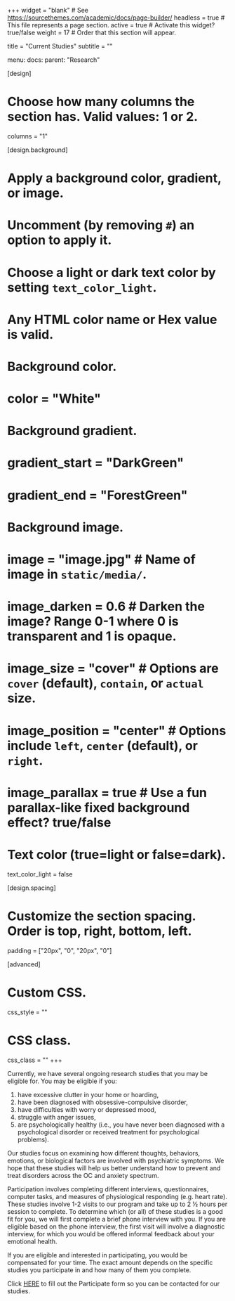 +++
widget = "blank"  # See https://sourcethemes.com/academic/docs/page-builder/
headless = true  # This file represents a page section.
active = true  # Activate this widget? true/false
weight = 17  # Order that this section will appear.

title = "Current Studies"
subtitle = ""

menu:
  docs:
    parent: "Research"

[design]
  # Choose how many columns the section has. Valid values: 1 or 2.
  columns = "1"

[design.background]
  # Apply a background color, gradient, or image.
  #   Uncomment (by removing `#`) an option to apply it.
  #   Choose a light or dark text color by setting `text_color_light`.
  #   Any HTML color name or Hex value is valid.

  # Background color.
 #  color = "White"
  
  # Background gradient.
  # gradient_start = "DarkGreen"
  # gradient_end = "ForestGreen"
  
  # Background image.
  # image = "image.jpg"  # Name of image in `static/media/`.
  # image_darken = 0.6  # Darken the image? Range 0-1 where 0 is transparent and 1 is opaque.
  # image_size = "cover"  #  Options are `cover` (default), `contain`, or `actual` size.
  # image_position = "center"  # Options include `left`, `center` (default), or `right`.
  # image_parallax = true  # Use a fun parallax-like fixed background effect? true/false
  
  # Text color (true=light or false=dark).
  text_color_light = false

[design.spacing]
  # Customize the section spacing. Order is top, right, bottom, left.
  padding = ["20px", "0", "20px", "0"]

[advanced]
 # Custom CSS. 
 css_style = ""
 
 # CSS class.
 css_class = ""
+++

Currently, we have several ongoing research studies that you may be eligible for. You may be eligible if you:

1. have excessive clutter in your home or hoarding,
2. have been diagnosed with obsessive-compulsive disorder,
3. have difficulties with worry or depressed mood,
4. struggle with anger issues,
5. are psychologically healthy (i.e., you have never been diagnosed with a psychological disorder or received treatment for psychological problems).

Our studies focus on examining how different thoughts, behaviors, emotions, or biological factors are involved with psychiatric symptoms. We hope that these studies will help us better understand how to prevent and treat disorders across the OC and anxiety spectrum.

Participation involves completing different interviews, questionnaires, computer tasks, and measures of physiological responding (e.g. heart rate). These studies involve 1-2 visits to our program and take up to 2 ½ hours per session to complete. To determine which (or all) of these studies is a good fit for you, we will first complete a brief phone interview with you. If you are eligible based on the phone interview, the first visit will involve a diagnostic interview, for which you would be offered informal feedback about your emotional health.

If you are eligible and interested in participating, you would be compensated for your time. The exact amount depends on the specific studies you participate in and how many of them you complete.

Click [HERE](https://paso.psy.miami.edu/participate/index.html) to fill out the Participate form so you can be contacted for our studies. 
